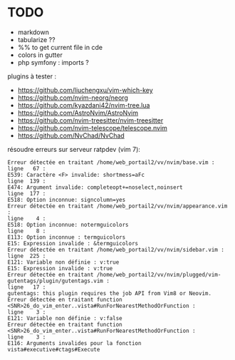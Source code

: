 # TODO

- markdown
- tabularize ??
- %% to get current file in cde
- colors in gutter
- php symfony : imports ?

plugins à tester :
- https://github.com/liuchengxu/vim-which-key
- https://github.com/nvim-neorg/neorg
- https://github.com/kyazdani42/nvim-tree.lua
- https://github.com/AstroNvim/AstroNvim
- https://github.com/nvim-treesitter/nvim-treesitter
- https://github.com/nvim-telescope/telescope.nvim
- https://github.com/NvChad/NvChad

résoudre erreurs sur serveur ratpdev (vim 7): 
```
Erreur détectée en traitant /home/web_portail2/vv/nvim/base.vim :
ligne   67 :
E539: Caractère <F> invalide: shortmess=aFc
ligne  139 :
E474: Argument invalide: completeopt+=noselect,noinsert
ligne  177 :
E518: Option inconnue: signcolumn=yes
Erreur détectée en traitant /home/web_portail2/vv/nvim/appearance.vim :
ligne    4 :
E518: Option inconnue: notermguicolors
ligne    8 :
E113: Option inconnue : termguicolors
E15: Expression invalide : &termguicolors
Erreur détectée en traitant /home/web_portail2/vv/nvim/sidebar.vim :
ligne  225 :
E121: Variable non définie : v:true
E15: Expression invalide : v:true
Erreur détectée en traitant /home/web_portail2/vv/nvim/plugged/vim-gutentags/plugin/gutentags.vim :
ligne   17 :
gutentags: this plugin requires the job API from Vim8 or Neovim.
Erreur détectée en traitant function <SNR>26_do_vim_enter..vista#RunForNearestMethodOrFunction :
ligne    3 :
E121: Variable non définie : v:false
Erreur détectée en traitant function <SNR>26_do_vim_enter..vista#RunForNearestMethodOrFunction :
ligne    3 :
E116: Arguments invalides pour la fonction vista#executive#ctags#Execute
```

